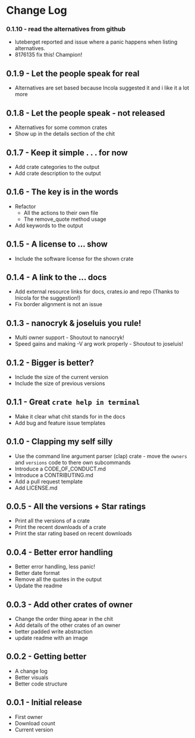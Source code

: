 
# Change Log

### 0.1.10 - read the alternatives from github
 - luteberget reported and issue where a panic happens when listing alternatives.
 - 8176135 fix this! Champion!

## 0.1.9 - Let the people speak for real
 - Alternatives are set based because Incola suggested it and i like it a lot more
 
## 0.1.8 - Let the people speak - not released
 - Alternatives for some common crates
 - Show up in the details section of the chit
 
## 0.1.7 - Keep it simple . . . for now
 - Add crate categories to the output
 - Add crate description to the output
 
## 0.1.6 - The key is in the words
 - Refactor 
   - All the actions to their own file
   - The remove_quote method usage
 - Add keywords to the output

## 0.1.5 - A license to ... show
 - Include the software license for the shown crate

## 0.1.4 - A link to the ... docs
 - Add external resource links for docs, crates.io and repo (Thanks to lnicola for the suggestion!)
 - Fix border alignment is not an issue

## 0.1.3 - nanocryk & joseluis you rule!
 - Multi owner support - Shoutout to nanocryk!
 - Speed gains and making -V arg work properly - Shoutout to joseluis! 

## 0.1.2 - Bigger is better?
 - Include the size of the current version
 - Include the size of previous versions

## 0.1.1 - Great `crate help in terminal`
 - Make it clear what chit stands for in the docs
 - Add bug and feature issue templates

## 0.1.0 - Clapping my self silly
 - Use the command line argument parser (clap) crate - move the `owners` and `versions` code to there own subcommands
 - Introduce a CODE_OF_CONDUCT.md
 - Introduce a CONTRIBUTING.md
 - Add a pull request template
 - Add LICENSE.md

## 0.0.5 - All the versions + Star ratings
 - Print all the versions of a crate
 - Print the recent downloads of a crate
 - Print the star rating based on recent downloads

## 0.0.4 - Better error handling
 - Better error handling, less panic!
 - Better date format
 - Remove all the quotes in the output
 - Update the readme 

## 0.0.3 - Add other crates of owner
 - Change the order thing apear in the chit
 - Add details of the other crates of an owner
 - better padded write abstraction
 - update readme with an image

## 0.0.2 - Getting better
 - A change log
 - Better visuals 
 - Better code structure

## 0.0.1 - Initial release
  - First owner
  - Download count
  - Current version
